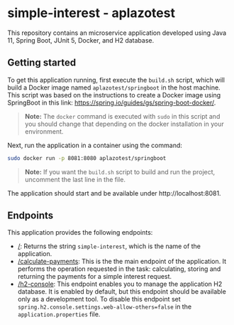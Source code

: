 # simple-interest - aplazotest
This repository contains an microservice application developed using Java 11, Spring Boot, JUnit 5, Docker, and H2 database.
## Getting started
To get this application running, first execute the `build.sh` script, which will build a Docker image named `aplazotest/springboot` in the host machine.  This script was based on the instructions to create a Docker image using SpringBoot in this link: https://spring.io/guides/gs/spring-boot-docker/.

> **Note:** The `docker` command is executed with `sudo` in this script and you should change that depending on the docker installation in your environment.

Next, run the application in a container using the command:
```sh
sudo docker run -p 8081:8080 aplazotest/springboot
```
> **Note:** If you want the `build.sh` script to build and run the project, uncomment the last line in the file.

The application should start and be available under http://localhost:8081.

## Endpoints
This application provides the following endpoints:

- [/](http://localhost:8081): Returns the string `simple-interest`, which is the name of the application.
 - [/calculate-payments](http://localhost:8081/calculate-payments): This is the the main endpoint of the application. It performs the operation requested in the task: calculating, storing and returning the payments for a simple interest request.
 - [/h2-console](http://localhost:8081/h2-console): This endpoint enables you to manage the application H2 database. It is enabled by default, but this endpoint should be available only as a development tool. To disable this endpoint set `spring.h2.console.settings.web-allow-others=false` in the `application.properties` file.